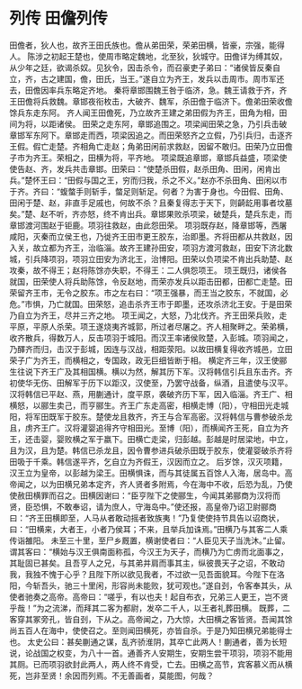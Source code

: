 # 列传 田儋列传
田儋者，狄人也，故齐王田氏族也。儋从弟田荣，荣弟田横，皆豪，宗强，能得人。
陈涉之初起王楚也，使周市略定魏地，北至狄，狄城守。田儋详为缚其奴，从少年之廷，欲谒杀奴。见狄令，因击杀令，而召豪吏子弟曰：“诸侯皆反秦自立，齐，古之建国，儋，田氏，当王。”遂自立为齐王，发兵以击周市。周市军还去，田儋因率兵东略定齐地。
秦将章邯围魏王咎于临济，急。魏王请救于齐，齐王田儋将兵救魏。章邯夜衔枚击，大破齐、魏军，杀田儋于临济下。儋弟田荣收儋馀兵东走东阿。
齐人闻王田儋死，乃立故齐王建之弟田假为齐王，田角为相，田间为将，以距诸侯。
田荣之走东阿，章邯追围之。项梁闻田荣之急，乃引兵击破章邯军东阿下。章邯走而西，项梁因追之。而田荣怒齐之立假，乃引兵归，击逐齐王假。假亡走楚。齐相角亡走赵；角弟田闲前求救赵，因留不敢归。田荣乃立田儋子市为齐王。荣相之，田横为将，平齐地。
项梁既追章邯，章邯兵益盛，项梁使使告赵、齐，发兵共击章邯。田荣曰：“使楚杀田假，赵杀田角、田闲，闲肯出兵。”楚怀王曰：“田假与国之王，穷而归我，杀之不义。”赵亦不杀田角、田闲以市于齐。齐曰：“蝮螫手则斩手，螫足则斩足。何者？为害于身也。今田假、田角、田闲于楚、赵，非直手足戚也，何故不杀？且秦复得志于天下，则齮龁用事者坟墓矣。”楚、赵不听，齐亦怒，终不肯出兵。章邯果败杀项梁，破楚兵，楚兵东走，而章邯渡河围赵于钜鹿。项羽往救赵，由此怨田荣。
项羽既存赵，降章邯等，西屠咸阳，灭秦而立侯王也，乃徙齐王田市更王胶东，治即墨。齐将田都从共救赵，因入关，故立都为齐王，治临淄。故齐王建孙田安，项羽方渡河救赵，田安下济北数城，引兵降项羽，项羽立田安为济北王，治博阳。田荣以负项梁不肯出兵助楚、赵攻秦，故不得王；赵将陈馀亦失职，不得王：二人俱怨项王。
顼王既归，诸侯各就国，田荣使人将兵助陈馀，令反赵地，而荣亦发兵以距击田都，田都亡走楚。田荣留齐王市，无令之胶东。市之左右曰：“项王强暴，而王当之胶东，不就国，必危。”市惧，乃亡就国。田荣怒，追击杀齐王市于即墨，还攻杀济北王安。于是田荣乃自立为齐王，尽并三齐之地。
项王闻之，大怒，乃北伐齐。齐王田荣兵败，走平原，平原人杀荣。项王遂烧夷齐城郭，所过者尽屠之。齐人相聚畔之。荣弟横，收齐散兵，得数万人，反击项羽于城阳。而汉王率诸侯败楚，入彭城。项羽闻之，乃醳齐而归，击汉于彭城，因连与汉战，相距荥阳。以故田横复得收齐城邑，立田荣子广为齐王，而横相之，专国政，政无巨细皆断于相。
横定齐三年，汉王使郦生往说下齐王广及其相国横。横以为然，解其历下军。汉将韩信引兵且东击齐。齐初使华无伤、田解军于历下以距汉，汉使至，乃罢守战备，纵酒，且遣使与汉平。汉将韩信已平赵、燕，用蒯通计，度平原，袭破齐历下军，因入临淄。齐王广、相横怒，以郦生卖己，而亨郦生。齐王广东走高密，相横走博（阳），守相田光走城阳，将军田既军于胶东。楚使龙且救齐，齐王与合军高密。汉将韩信与曹参破杀龙且，虏齐王广。汉将灌婴追得齐守相田光。至博（阳），而横闻齐王死，自立为齐王，还击婴，婴败横之军于嬴下。田横亡走梁，归彭越。彭越是时居梁地，中立，且为汉，且为楚。韩信已杀龙且，因令曹参进兵破杀田既于胶东，使灌婴破杀齐将田吸于千乘。韩信遂平齐，乞自立为齐假王，汉因而立之。
后岁馀，汉灭项籍，汉王立为皇帝，以彭越为梁王。田横惧诛，而与其徒属五百馀人入海，居岛中。高帝闻之，以为田横兄弟本定齐，齐人贤者多附焉，今在海中不收，后恐为乱，乃使使赦田横罪而召之。田横因谢曰：“臣亨陛下之使郦生，今闻其弟郦商为汉将而贤，臣恐惧，不敢奉诏，请为庶人，守海岛中。”使还报，高皇帝乃诏卫尉郦商曰：“齐王田横即至，人马从者敢动摇者致族夷！”乃复使使持节具告以诏商状，曰：“田横来，大者王，小者乃侯耳；不来，且举兵加诛焉。”田横乃与其客二人乘传诣雒阳。
未至三十里，至尸乡厩置，横谢使者曰：“人臣见天子当洗沐。”止留。谓其客曰：“横始与汉王俱南面称孤，今汉王为天子，而横乃为亡虏而北面事之，其耻固已甚矣。且吾亨人之兄，与其弟并肩而事其主，纵彼畏天子之诏，不敢动我，我独不愧于心乎？且陛下所以欲见我者，不过欲一见吾面貌耳。今陛下在洛阳，今斩吾头，驰三十里闲，形容尚未能败，犹可观也。”遂自刭，令客奉其头，从使者驰奏之高帝。高帝曰：“嗟乎，有以也夫！起自布衣，兄弟三人更王，岂不贤乎哉！”为之流涕，而拜其二客为都尉，发卒二千人，以王者礼葬田横。
既葬，二客穿其冢旁孔，皆自刭，下从之。高帝闻之，乃大惊，大田横之客皆贤。吾闻其馀尚五百人在海中，使使召之。至则闻田横死，亦皆自杀。于是乃知田横兄弟能得士也。
太史公曰：甚矣蒯通之谋，乱齐骄淮阴，其卒亡此两人！蒯通者，善为长短说，论战国之权变，为八十一首。通善齐人安期生，安期生尝干项羽，项羽不能用其厕。已而项羽欲封此两人，两人终不肯受，亡去。田横之高节，宾客慕义而从横死，岂非至贤！余因而列焉。不无善画者，莫能图，何哉？
